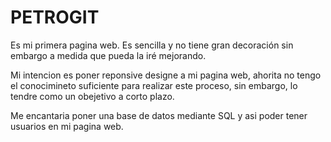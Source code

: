 # PETROGIT
Es mi primera pagina web. Es sencilla y no tiene gran decoración sin embargo a medida que pueda la iré mejorando.

Mi intencion es poner reponsive designe a mi pagina web, ahorita no tengo el conocimineto suficiente para realizar este proceso, sin embargo, lo tendre como un obejetivo a corto plazo.

Me encantaria poner una base de datos mediante SQL y asi poder tener usuarios en mi pagina web.
